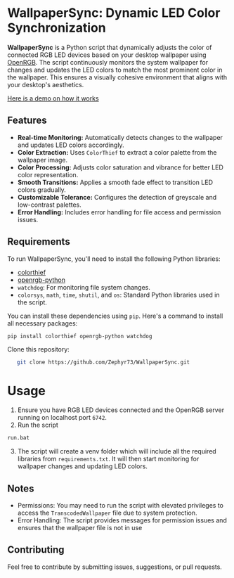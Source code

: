 # WallpaperSync: Dynamic LED Color Synchronization

**WallpaperSync** is a Python script that dynamically adjusts the color of connected RGB LED devices based on your desktop wallpaper using [OpenRGB](https://openrgb.org/). The script continuously monitors the system wallpaper for changes and updates the LED colors to match the most prominent color in the wallpaper. This ensures a visually cohesive environment that aligns with your desktop's aesthetics.

[Here is a demo on how it works](https://www.reddit.com/r/pcmasterrace/comments/1edjz55/made_this_script_that_changes_rgb_color_depending/)
## Features

- **Real-time Monitoring:** Automatically detects changes to the wallpaper and updates LED colors accordingly.
- **Color Extraction:** Uses `ColorThief` to extract a color palette from the wallpaper image.
- **Color Processing:** Adjusts color saturation and vibrance for better LED color representation.
- **Smooth Transitions:** Applies a smooth fade effect to transition LED colors gradually.
- **Customizable Tolerance:** Configures the detection of greyscale and low-contrast palettes.
- **Error Handling:** Includes error handling for file access and permission issues.

## Requirements

To run WallpaperSync, you'll need to install the following Python libraries:

- [colorthief](https://github.com/fengsp/color-thief-py)
- [openrgb-python](https://github.com/jath03/openrgb-python)
- `watchdog`: For monitoring file system changes.
- `colorsys`, `math`, `time`, `shutil`, and `os`: Standard Python libraries used in the script.

You can install these dependencies using `pip`. Here's a command to install all necessary packages:

```sh
pip install colorthief openrgb-python watchdog
```

Clone this repository:
```bash
   git clone https://github.com/Zephyr73/WallpaperSync.git
```
# Usage

1. Ensure you have RGB LED devices connected and the OpenRGB server running on localhost port `6742`.
2. Run the script
```sh
run.bat
```
3. The script will create a venv folder which will include all the required libraries from `requirements.txt`. It will then start monitoring for wallpaper changes and updating LED colors.

## Notes
- Permissions: You may need to run the script with elevated privileges to access the `TranscodedWallpaper` file due to system protection.
- Error Handling: The script provides messages for permission issues and ensures that the wallpaper file is not in use

## Contributing
Feel free to contribute by submitting issues, suggestions, or pull requests.
